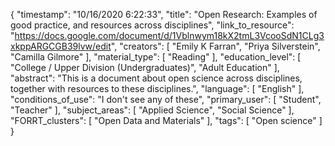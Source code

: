 {
    "timestamp": "10/16/2020 6:22:33",
    "title": "Open Research: Examples of good practice, and resources across disciplines",
    "link_to_resource": "https://docs.google.com/document/d/1Vblnwym18kX2tmL3VcooSdN1CLg3xkppARGCGB39lvw/edit",
    "creators": [
        "Emily K Farran",
        "Priya Silverstein",
        "Camilla Gilmore"
    ],
    "material_type": [
        "Reading"
    ],
    "education_level": [
        "College / Upper Division (Undergraduates)",
        "Adult Education"
    ],
    "abstract": "This is a document about open science across disciplines, together with resources to these disciplines.",
    "language": [
        "English"
    ],
    "conditions_of_use": "I don't see any of these",
    "primary_user": [
        "Student",
        "Teacher"
    ],
    "subject_areas": [
        "Applied Science",
        "Social Science"
    ],
    "FORRT_clusters": [
        "Open Data and Materials"
    ],
    "tags": [
        "Open science"
    ]
}